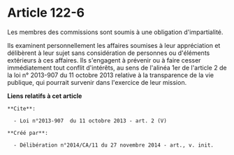 # Article 122-6

Les membres des commissions sont soumis à une obligation d'impartialité.

Ils examinent personnellement les affaires soumises à leur appréciation et délibèrent à leur sujet sans considération de
personnes ou d'éléments extérieurs à ces affaires. Ils s'engagent à prévenir ou à faire cesser immédiatement tout conflit
d'intérêts, au sens de l'alinéa 1er de l'article 2 de la loi n° 2013-907 du 11 octobre 2013 relative à la transparence de la
vie publique, qui pourrait survenir dans l'exercice de leur mission.

**Liens relatifs à cet article**

	**Cite**:

	  - Loi n°2013-907  du 11 octobre 2013 - art. 2 (V)

	**Créé par**:

	  - Délibération n°2014/CA/11 du 27 novembre 2014 - art., v. init.

